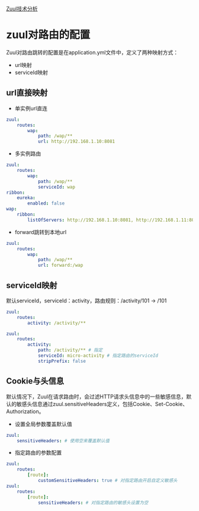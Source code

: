 [Zuul技术分析](http://tech.lede.com/2017/05/16/rd/server/SpringCloudZuul/)
# zuul对路由的配置 
Zuul对路由跳转的配置是在application.yml文件中，定义了两种映射方式：
- url映射
- serviceId映射
## url直接映射
- 单实例url直连
```yaml
zuul:
	routes:
		wap:
			path: /wap/**
			url: http://192.168.1.10:8081
```
- 多实例路由 

```yaml
zuul:
	routes:
		wap:
			path: /wap/**
			serviceId: wap
ribbon:
	eureka:
		enabled: false
wap:
	ribbon:
		listOfServers: http://192.168.1.10:8081, http://192.168.1.11:8081
``` 

- forward跳转到本地url
```yaml 
zuul:
	routes:
		wap:
			path: /wap/**
			url: forward:/wap
``` 
## serviceId映射 
默认serviceId，serviceId：activity，路由规则：/activity/101 -> /101
```yaml
zuul:
	routes:
		activity: /activity/**
```
```yaml
zuul:
	routes:
		activity:
			path: /activity/** # 指定
			serviceId: micro-activity # 指定路由的serviceId
			stripPrefix: false
```

## Cookie与头信息

默认情况下，Zuul在请求路由时，会过滤HTTP请求头信息中的一些敏感信息，默认的敏感头信息通过zuul.sensitiveHeaders定义，包括Cookie、Set-Cookie、Authorization。
- 设置全局参数覆盖默认值
```yaml
zuul:
	sensitiveHeaders: # 使用空来覆盖默认值
```

- 指定路由的参数配置 
```yaml
zuul:
	routes:
		[route]:
			customSensitiveHeaders: true # 对指定路由开启自定义敏感头
zuul:
	routes:
		[route]:
			sensitiveHeaders: # 对指定路由的敏感头设置为空
```
